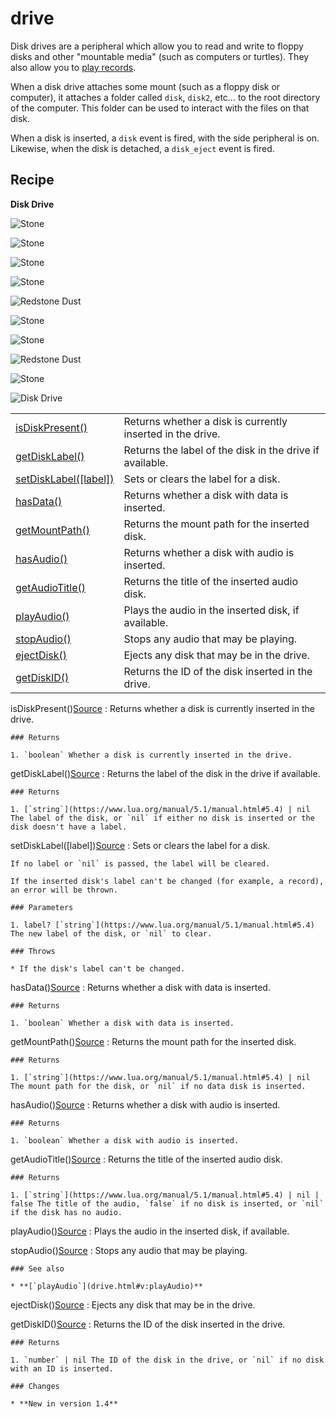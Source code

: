 # drive

Disk drives are a peripheral which allow you to read and write to floppy disks and other "mountable media" (such as
computers or turtles). They also allow you to [play records](drive.html#v:playAudio).

When a disk drive attaches some mount (such as a floppy disk or computer), it attaches a folder called `disk`,
`disk2`, etc... to the root directory of the computer. This folder can be used to interact with the files on
that disk.

When a disk is inserted, a `disk` event is fired, with the side peripheral is on. Likewise, when the disk is
detached, a `disk_eject` event is fired.

## Recipe

**Disk Drive**

![Stone](/images/items/minecraft/stone.png "Stone")

![Stone](/images/items/minecraft/stone.png "Stone")

![Stone](/images/items/minecraft/stone.png "Stone")

![Stone](/images/items/minecraft/stone.png "Stone")

![Redstone Dust](/images/items/minecraft/redstone.png "Redstone Dust")

![Stone](/images/items/minecraft/stone.png "Stone")

![Stone](/images/items/minecraft/stone.png "Stone")

![Redstone Dust](/images/items/minecraft/redstone.png "Redstone Dust")

![Stone](/images/items/minecraft/stone.png "Stone")

![Disk Drive](/images/items/computercraft/disk_drive.png "Disk Drive")

|  |  |
| --- | --- |
| [isDiskPresent()](#v:isDiskPresent) | Returns whether a disk is currently inserted in the drive. |
| [getDiskLabel()](#v:getDiskLabel) | Returns the label of the disk in the drive if available. |
| [setDiskLabel([label])](#v:setDiskLabel) | Sets or clears the label for a disk. |
| [hasData()](#v:hasData) | Returns whether a disk with data is inserted. |
| [getMountPath()](#v:getMountPath) | Returns the mount path for the inserted disk. |
| [hasAudio()](#v:hasAudio) | Returns whether a disk with audio is inserted. |
| [getAudioTitle()](#v:getAudioTitle) | Returns the title of the inserted audio disk. |
| [playAudio()](#v:playAudio) | Plays the audio in the inserted disk, if available. |
| [stopAudio()](#v:stopAudio) | Stops any audio that may be playing. |
| [ejectDisk()](#v:ejectDisk) | Ejects any disk that may be in the drive. |
| [getDiskID()](#v:getDiskID) | Returns the ID of the disk inserted in the drive. |

isDiskPresent()[Source](https://github.com/cc-tweaked/CC-Tweaked/blob/9c0ce27ce6ac568ecdff2a369cf517cb9431279f/projects/common/src/main/java/dan200/computercraft/shared/peripheral/diskdrive/DiskDrivePeripheral.java#L52)
:   Returns whether a disk is currently inserted in the drive.

    ### Returns

    1. `boolean` Whether a disk is currently inserted in the drive.

getDiskLabel()[Source](https://github.com/cc-tweaked/CC-Tweaked/blob/9c0ce27ce6ac568ecdff2a369cf517cb9431279f/projects/common/src/main/java/dan200/computercraft/shared/peripheral/diskdrive/DiskDrivePeripheral.java#L63)
:   Returns the label of the disk in the drive if available.

    ### Returns

    1. [`string`](https://www.lua.org/manual/5.1/manual.html#5.4) | nil The label of the disk, or `nil` if either no disk is inserted or the disk doesn't have a label.

setDiskLabel([label])[Source](https://github.com/cc-tweaked/CC-Tweaked/blob/9c0ce27ce6ac568ecdff2a369cf517cb9431279f/projects/common/src/main/java/dan200/computercraft/shared/peripheral/diskdrive/DiskDrivePeripheral.java#L80)
:   Sets or clears the label for a disk.

    If no label or `nil` is passed, the label will be cleared.

    If the inserted disk's label can't be changed (for example, a record),
    an error will be thrown.

    ### Parameters

    1. label? [`string`](https://www.lua.org/manual/5.1/manual.html#5.4) The new label of the disk, or `nil` to clear.

    ### Throws

    * If the disk's label can't be changed.

hasData()[Source](https://github.com/cc-tweaked/CC-Tweaked/blob/9c0ce27ce6ac568ecdff2a369cf517cb9431279f/projects/common/src/main/java/dan200/computercraft/shared/peripheral/diskdrive/DiskDrivePeripheral.java#L95)
:   Returns whether a disk with data is inserted.

    ### Returns

    1. `boolean` Whether a disk with data is inserted.

getMountPath()[Source](https://github.com/cc-tweaked/CC-Tweaked/blob/9c0ce27ce6ac568ecdff2a369cf517cb9431279f/projects/common/src/main/java/dan200/computercraft/shared/peripheral/diskdrive/DiskDrivePeripheral.java#L106)
:   Returns the mount path for the inserted disk.

    ### Returns

    1. [`string`](https://www.lua.org/manual/5.1/manual.html#5.4) | nil The mount path for the disk, or `nil` if no data disk is inserted.

hasAudio()[Source](https://github.com/cc-tweaked/CC-Tweaked/blob/9c0ce27ce6ac568ecdff2a369cf517cb9431279f/projects/common/src/main/java/dan200/computercraft/shared/peripheral/diskdrive/DiskDrivePeripheral.java#L117)
:   Returns whether a disk with audio is inserted.

    ### Returns

    1. `boolean` Whether a disk with audio is inserted.

getAudioTitle()[Source](https://github.com/cc-tweaked/CC-Tweaked/blob/9c0ce27ce6ac568ecdff2a369cf517cb9431279f/projects/common/src/main/java/dan200/computercraft/shared/peripheral/diskdrive/DiskDrivePeripheral.java#L128)
:   Returns the title of the inserted audio disk.

    ### Returns

    1. [`string`](https://www.lua.org/manual/5.1/manual.html#5.4) | nil | false The title of the audio, `false` if no disk is inserted, or `nil` if the disk has no audio.

playAudio()[Source](https://github.com/cc-tweaked/CC-Tweaked/blob/9c0ce27ce6ac568ecdff2a369cf517cb9431279f/projects/common/src/main/java/dan200/computercraft/shared/peripheral/diskdrive/DiskDrivePeripheral.java#L138)
:   Plays the audio in the inserted disk, if available.

stopAudio()[Source](https://github.com/cc-tweaked/CC-Tweaked/blob/9c0ce27ce6ac568ecdff2a369cf517cb9431279f/projects/common/src/main/java/dan200/computercraft/shared/peripheral/diskdrive/DiskDrivePeripheral.java#L148)
:   Stops any audio that may be playing.

    ### See also

    * **[`playAudio`](drive.html#v:playAudio)**

ejectDisk()[Source](https://github.com/cc-tweaked/CC-Tweaked/blob/9c0ce27ce6ac568ecdff2a369cf517cb9431279f/projects/common/src/main/java/dan200/computercraft/shared/peripheral/diskdrive/DiskDrivePeripheral.java#L156)
:   Ejects any disk that may be in the drive.

getDiskID()[Source](https://github.com/cc-tweaked/CC-Tweaked/blob/9c0ce27ce6ac568ecdff2a369cf517cb9431279f/projects/common/src/main/java/dan200/computercraft/shared/peripheral/diskdrive/DiskDrivePeripheral.java#L168)
:   Returns the ID of the disk inserted in the drive.

    ### Returns

    1. `number` | nil The ID of the disk in the drive, or `nil` if no disk with an ID is inserted.

    ### Changes

    * **New in version 1.4**